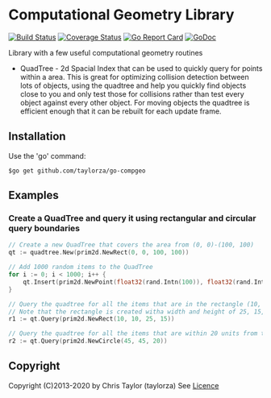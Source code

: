 # Computational Geometry Library 
[![Build Status](https://travis-ci.org/taylorza/go-compgeo.svg?branch=master)](https://travis-ci.org/taylorza/go-compgeo) [![Coverage Status](https://coveralls.io/repos/github/taylorza/go-compgeo/badge.svg?branch=master)](https://coveralls.io/github/taylorza/go-compgeo?branch=master) [![Go Report Card](https://goreportcard.com/badge/github.com/taylorza/go-compgeo)](https://goreportcard.com/report/github.com/taylorza/go-compgeo) [![GoDoc](http://img.shields.io/badge/go-documentation-blue.svg?style=flat-square)](http://godoc.org/github.com/taylorza/go-compgeo)

Library with a few useful computational geometry routines

* QuadTree - 2d Spacial Index that can be used to quickly query for points within a area. This is great for optimizing collision detection between lots of objects, using the quadtree and help you quickly find objects close to you and only test those for collisions rather than test every object against every other object. For moving objects the quadtree is efficient enough that it can be rebuilt for each update frame.

## Installation

Use the 'go' command:

    $go get github.com/taylorza/go-compgeo

## Examples

### Create a QuadTree and query it using rectangular and circular query boundaries
```go
// Create a new QuadTree that covers the area from (0, 0)-(100, 100)
qt := quadtree.New(prim2d.NewRect(0, 0, 100, 100))

// Add 1000 random items to the QuadTree
for i := 0; i < 1000; i++ {
    qt.Insert(prim2d.NewPoint(float32(rand.Intn(100)), float32(rand.Intn(100))))
}

// Query the quadtree for all the items that are in the rectangle (10, 10) - (35, 25).
// Note that the rectangle is created witha width and height of 25, 15, which give the bottom right coordinate of (35, 25)
r1 := qt.Query(prim2d.NewRect(10, 10, 25, 15))

// Query the quadtree for all the items that are within 20 units from the location 45, 45. This uses a circle to query the quadtree
r2 := qt.Query(prim2d.NewCircle(45, 45, 20))
```

## Copyright 
Copyright (C)2013-2020 by Chris Taylor (taylorza)
See [Licence](https://github.com/taylorza/go-compgeo/blob/master/LICENSE)
